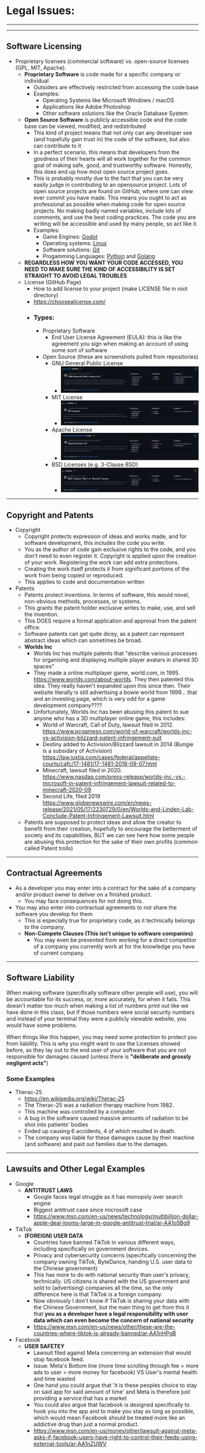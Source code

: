 # Legal Issues:

-----

-----

## **Software Licensing**
- Proprietary licenses (commercial software) vs. open-source licenses (GPL, MIT, Apache).
  - **Proprietary Software** is code made for a specific company or individual
    - Outsiders are effectively restricted from accessing the code base
    - Examples:
      - Operating Systems like Microsoft Windows / macOS
      - Applications like Adobe Photoshop
      - Other software solutions like the Oracle Database System
  - **Open Source Software** is publicly accessible code and the code base can be viewed, modified, and redistributed 
    - This kind of project means that not only can any developer see (and hopefully gain trust in) the code of the software, but also can contribute to it
    - In a perfect scenario, this means that developers from the goodness of their hearts will all work together for the common goal of making safe, good, and trustworthy software. Honestly, this does end up how most open source project goes.
    - This is probably mostly due to the fact that you can be very easily judge in contributing to an opensource project. Lots of open source projects are found on GitHub, where one can view ever commit you have made. This means you ought to act as professional as possible when making code for open source projects. No making badly named variables, include lots of comments, and use the best coding practices. The code you are writing will be accessible and used by many people, so act like it.
    - Examples:
      - Game Engines: [Godot](https://github.com/godotengine/godot)
      - Operating systems: [Linux](https://github.com/torvalds/linux)
      - Software solutions: [Git](https://github.com/git/git)
      - Progamming Languages: [Python](https://github.com/python/cpython) and [Golang](https://github.com/golang/go)
  - **REGARDLESS HOW YOU WANT YOUR CODE ACCESSED, YOU NEED TO MAKE SURE THE KIND OF ACCESSIBILITY IS SET STRAIGHT TO AVOID LEGAL TROUBLES**
  - License (GitHub Page)
    - How to add license to your project (make LICENSE file in root directory)
    - https://choosealicense.com/ 
    - ### Types:
      - Proprietary Software
        - End User License Agreement (EULA): this is like the agreement you sign when making an account of using some sort of software
      - Open Source (these are screenshots pulled from repositories)
        - GNU General Public License
          - ![GNU.png](assets/GNU.png)
        - MIT License
          - ![MIT.png](assets/MIT.png)
        - Apache License
          - ![Apache.png](assets/Apache.png)
        - BSD Licenses (e.g. 3-Clause BSD)
          - ![BSD.png](assets/BSD.png)



-----

## Copyright and Patents
- Copyright
  - Copyright protects expression of ideas and works made, and for software development, this includes the code you write. 
  - You as the author of code gain exclusive rights to the code, and you don't need to even register it. Copyright is applied upon the creation of your work. Registering the work can add extra protections. 
  - Creating the work itself protects it from significant portions of the work from being copied or reproduced.
  - This applies to code and documentation written
- Patents
  - Patents protect inventions. In terms of software, this would novel, non-obvious methods, processes, or systems.
  - This grants the patent holder exclusive writes to make, use, and sell the invention.
  - This DOES require a formal application and approval from the patent office.
  - Software patents can get quite dicey, as a patent can represent abstract ideas which can sometimes be broad.
  - **Worlds Inc**
    - Worlds Inc has multiple patents that "describe various processes for organising and displaying multiple player avatars in shared 3D spaces"
    - They made a online mulitplayer game, world.com, in 1995. https://www.worlds.com/about-worlds. They then patented this idea. They really haven't expanded upon this since then. Their website literally is still advertising a bowie world from 1999... that and an investing page, which is very odd for a game development company????
    - Unfortunately, Worlds Inc has been abusing this patent to sue anyone who has a 3D multiplayer online game, this includes:
      - World of Warcraft, Call of Duty, lawsuit filed in 2012. https://www.pcgamesn.com/world-of-warcraft/worlds-inc-vs-activision-blizzard-patent-infringement-suit
      - Destiny added to Activision/Blizzard lawsuit in 2014 (Bungie is a subsidary of Activision) https://law.justia.com/cases/federal/appellate-courts/cafc/17-1481/17-1481-2018-09-07.html
      - Minecraft, lawsuit filed in 2020. https://www.nasdaq.com/press-release/worlds-inc.-vs.-microsoft-in-patent-infringement-lawsuit-related-to-minecraft-2020-09
      - Second Life, filed 2019 https://www.globenewswire.com/en/news-release/2021/05/17/2230729/0/en/Worlds-and-Linden-Lab-Conclude-Patent-Infringement-Lawsuit.html
  - Patents are supposed to protect ideas and allow the creator to benefit from their creation, hopefully to encourage the betterment of society and its capabilities, BUT we can see here how some people are abusing this protection for the sake of their own profits (common called Patent trolls)

-----

## Contractual Agreements

- As a developer you may enter into a contract for the sake of a company and/or product owner to deliver on a finished product.
  - You may face consequences for not doing this.
- You may also enter into contractual agreements to not share the software you develop for them
  - This is especially true for proprietary code, as it technically belongs to the company.
  - **Non-Compete Clauses (This isn't unique to software companies)**
    - You may even be prevented from working for a direct competitor of a company you currently work at for the knowledge you have of current company.


-----

## Software Liability

When making software (specifically software other people will use), you will be accountable for its success, or, more accurately, for when it fails.
This doesn't matter too much when making a list of numbers print out like we have done in this class, but
if those numbers were social security numbers and instead of your terminal they were a publicly viewable website, you would
have some problems.

When things like this happen, you may need some protection to protect you from liability. 
This is why you might want to use the Licenses showed before, as they lay out to the end user of
your software that you are not responsible for damages caused (unless there is **"deliberate and grossly negligent acts"**)

###  Some Examples

- Therac-25
  - https://en.wikipedia.org/wiki/Therac-25
  - The Therac-25 was a radiation therapy machine from 1982.
  - This machine was controlled by a computer.
  - A bug in the software caused massive amounts of radiation to be shot into patients' bodies
  - Ended up causing 6 accidents, 4 of which resulted in death.
  - The company was liable for these damages cause by their machine (and software) and paid out families due to the damages.


-----

## **Lawsuits and Other Legal Examples**
- Google
  - **ANTITRUST LAWS** 
    - Google faces legal struggle as it has monopoly over search engine
    - Biggest antitrust case since microsoft case
    - https://www.msn.com/en-us/news/technology/multibillion-dollar-apple-deal-looms-large-in-google-antitrust-trial/ar-AA1o5Bg9
- TikTok
  - **(FOREIGN) USER DATA**
    - Countries have banned TikTok in various different ways, including specifically on government devices.
    - Privacy and cybersecurity concerns (specifically concerning the company owning TikTok, ByteDance, handing U.S. user data to the Chinese government)
    - This has more to do with national security than user's privacy, technically. US citizens is shared with the US government and sold to (advertising) companies all the time, so the only difference here is that TikTok is a foreign company.
    - Now obviously I don't know if TikTok is sharing your data with the Chinese Government, but the main thing to get from this it that **you as a developer have a legal responsibility with user data which can even become the concern of national security**
    - https://www.msn.com/en-us/news/other/these-are-the-countries-where-tiktok-is-already-banned/ar-AA1nHPgB
- Facebook
  - **USER SAFETEY**
    - Lawsuit filed against Meta concerning an extension that would stop facebook feed.
    - Issue: Meta's Bottom line (more time scrolling through fee = more ads to user = more money for facebook) VS User's mental health and time wasted
    - One hand you could argue that 'it is these peoples choice to stay on said app for said amount of time' and Meta is therefore just providing a service that has a market
    - You could also argue that facebook is designed specifically to hook you into the app and to make you stay as long as possible, which would mean Facebook should be treated more like an addictive drug than just a normal product.
    - https://www.msn.com/en-us/money/other/lawsuit-against-meta-asks-if-facebook-users-have-right-to-control-their-feeds-using-external-tools/ar-AA1nZUWV

